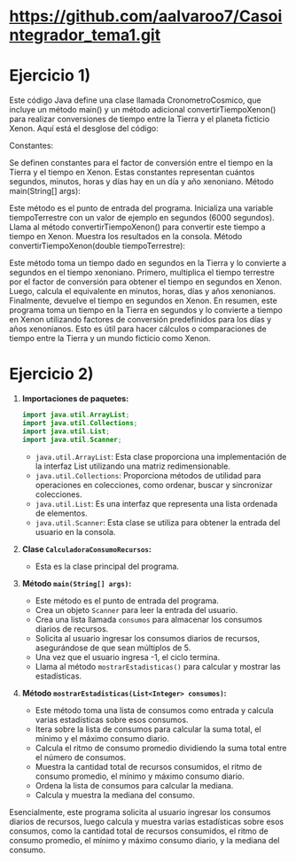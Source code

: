 # https://github.com/aalvaroo7/Casointegrador_tema1.git

# Ejercicio 1)
Este código Java define una clase llamada CronometroCosmico, que incluye un método main() y un método adicional convertirTiempoXenon() para realizar conversiones de tiempo entre la Tierra y el planeta ficticio Xenon. Aquí está el desglose del código:

Constantes:

Se definen constantes para el factor de conversión entre el tiempo en la Tierra y el tiempo en Xenon. Estas constantes representan cuántos segundos, minutos, horas y días hay en un día y año xenoniano.
Método main(String[] args):

Este método es el punto de entrada del programa.
Inicializa una variable tiempoTerrestre con un valor de ejemplo en segundos (6000 segundos).
Llama al método convertirTiempoXenon() para convertir este tiempo a tiempo en Xenon.
Muestra los resultados en la consola.
Método convertirTiempoXenon(double tiempoTerrestre):

Este método toma un tiempo dado en segundos en la Tierra y lo convierte a segundos en el tiempo xenoniano.
Primero, multiplica el tiempo terrestre por el factor de conversión para obtener el tiempo en segundos en Xenon.
Luego, calcula el equivalente en minutos, horas, días y años xenonianos.
Finalmente, devuelve el tiempo en segundos en Xenon.
En resumen, este programa toma un tiempo en la Tierra en segundos y lo convierte a tiempo en Xenon utilizando factores de conversión predefinidos para los días y años xenonianos. Esto es útil para hacer cálculos o comparaciones de tiempo entre la Tierra y un mundo ficticio como Xenon.

# Ejercicio 2)
1. **Importaciones de paquetes:**
   ```java
   import java.util.ArrayList;
   import java.util.Collections;
   import java.util.List;
   import java.util.Scanner;
   ```
   - `java.util.ArrayList`: Esta clase proporciona una implementación de la interfaz List utilizando una matriz redimensionable.
   - `java.util.Collections`: Proporciona métodos de utilidad para operaciones en colecciones, como ordenar, buscar y sincronizar colecciones.
   - `java.util.List`: Es una interfaz que representa una lista ordenada de elementos.
   - `java.util.Scanner`: Esta clase se utiliza para obtener la entrada del usuario en la consola.

2. **Clase `CalculadoraConsumoRecursos`:**
   - Esta es la clase principal del programa.

3. **Método `main(String[] args)`:**
   - Este método es el punto de entrada del programa.
   - Crea un objeto `Scanner` para leer la entrada del usuario.
   - Crea una lista llamada `consumos` para almacenar los consumos diarios de recursos.
   - Solicita al usuario ingresar los consumos diarios de recursos, asegurándose de que sean múltiplos de 5.
   - Una vez que el usuario ingresa -1, el ciclo termina.
   - Llama al método `mostrarEstadisticas()` para calcular y mostrar las estadísticas.

4. **Método `mostrarEstadisticas(List<Integer> consumos)`:**
   - Este método toma una lista de consumos como entrada y calcula varias estadísticas sobre esos consumos.
   - Itera sobre la lista de consumos para calcular la suma total, el mínimo y el máximo consumo diario.
   - Calcula el ritmo de consumo promedio dividiendo la suma total entre el número de consumos.
   - Muestra la cantidad total de recursos consumidos, el ritmo de consumo promedio, el mínimo y máximo consumo diario.
   - Ordena la lista de consumos para calcular la mediana.
   - Calcula y muestra la mediana del consumo.
   
Esencialmente, este programa solicita al usuario ingresar los consumos diarios de recursos, luego calcula y muestra varias estadísticas sobre esos consumos, como la cantidad total de recursos consumidos, el ritmo de consumo promedio, el mínimo y máximo consumo diario, y la mediana del consumo.
